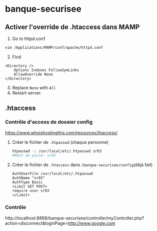 # banque-securisee





## Activer l'override de .htaccess dans MAMP

1. Go to httpd.conf

```bash
vim /Applications/MAMP/conf/apache/httpd.conf
```

2. Find

```
<Directory />
    Options Indexes FollowSymLinks
    AllowOverride None
</Directory>
```

3. Replace `None` with `All`
4. Restart server.

## .htaccess

### Contrôle d'access de dossier config

https://www.whoishostingthis.com/resources/htaccess/

1. Créer le fichier de `.htpasswd` (chaque personne)

   ```bash
   htpasswd -c /usr/local/etc/.htpasswd sr03
   ##mot de passe: sr03
   ```

2. Créer le fichier de `.htaccess` dans `/banque-securisee/config`(déjà fait)

   ```
   AuthUserFile /usr/local/etc/.htpasswd
   AuthName "sr03"
   AuthType Basic
   <Limit GET POST>
   require user sr03
   </Limit>
   ```

### Contrôle 

http://localhost:8888/banque-securisee/controller/myController.php?action=disconnect&loginPage=http://www.google.com
